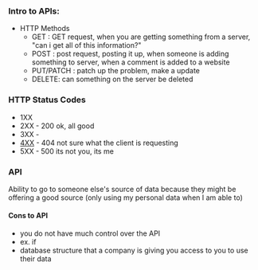 ### Intro to APIs:
- HTTP Methods
    - GET : GET request, when you are getting something from a server, "can i get all of this information?"
    - POST : post request, posting it up, when someone is adding something to server, when a comment is added to a website
    - PUT/PATCH : patch up the problem, make a update
    - DELETE: can something on the server be deleted

### HTTP Status Codes
- 1XX
- 2XX - 200 ok, all good
- 3XX - 
- [4XX](https://http.cat) - 404 not sure what the client is requesting
- 5XX - 500 its not you, its me

### API
Ability to go to someone else's source of data because they might be offering a good source (only using my personal data when I am able to)

#### Cons to API
- you do not have much control over the API
- ex. if 
- database structure that a company is giving you access to you to use their data
